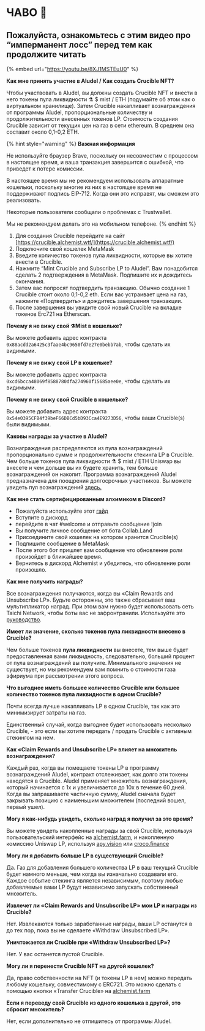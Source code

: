 # ЧАВО 📖

## **Пожалуйста, ознакомьтесь с этим видео про “имперманент лосс” перед тем как продолжите читать**

{% embed url="https://youtu.be/8XJ1MSTEuU0" %}

**Как мне принять участие в Aludel / Как создать Crucible NFT?**

Чтобы участвовать в Aludel, вы должны создать Crucible NFT и внести в него токены пула ликвидности ⚗️ $ mist / ETH \(подумайте об этом как о виртуальном хранилище\). Затем Crucible накапливает вознаграждения от программы Aludel, пропорциональные количеству и продолжительности внесенных токенов LP. Стоимость создания Crucible зависит от текущих цен на газ в сети ethereum. В среднем она составит около 0,1-0,2 ETH.

{% hint style="warning" %}
**Важная информация** 

Не используйте браузер Brave, поскольку он несовместим с процессом в настоящее время, и ваша транзакция завершится с ошибкой, что приведет к потере комиссии.

В настоящее время мы не рекомендуем использовать аппаратные кошельки, поскольку многие из них в настоящее время не поддерживают подпись EIP-712. Когда они это исправят, мы сможем это реализовать.

Некоторые пользователи сообщали о проблемах с Trustwallet.

Мы не рекомендуем делать это на мобильном телефоне.
{% endhint %}

1. Для создания Crucible перейдите на сайт [https://crucible.alchemist.wtf/](https://crucible.alchemist.wtf/)
2. Подключите свой кошелек MetaMask
3. Введите количество токенов пула ликвидности, которые вы хотите внести в Crucible.
4. Нажмите “Mint Crucible and Subscribe LP to Aludel”. Вам понадобится сделать 2 подтверждения в MetaMask. Подпишите их и дождитесь окончания.  
5. Затем вас попросят подтвердить транзакцию. Обычно создание 1 Crucible стоит около 0,1-0,2 eth. Если вас устраивает цена на газ, нажмите «Подтвердить» и дождитесь завершения транзакции.
6. После завершения вы увидите свой новый Crucible на вкладке токенов Erc721 на Etherscan.

**Почему я не вижу свой ⚗️Mist в кошельке?**

Вы можете добавить адрес контракта `0x88acdd2a6425c3faae4bc9650fd7e27e0bebb7ab`, чтобы сделать их видимыми.

**Почему я не вижу свой LP в кошельке?**

Вы можете добавить адрес контракта `0xcd6bcca48069f8588780dfa274960f15685aee0e`, чтобы сделать их видимыми.

**Почему я не вижу свой Crucible в кошельке?**

Вы можете добавить адрес контракта `0x54e0395CFB4f39beF66DBCd5bD93Cca4E9273D56`, чтобы ваши Crucible\(s\) были видимыми.

**Каковы награды за участие в Aludel?**

Вознаграждения распределяются из пула вознаграждений пропорционально сумме и продолжительности стекинга LP в Crucible. Чем больше токенов пула ликвидности ⚗️ $ mist / ETH Uniswap вы внесете и чем дольше вы их будете хранить, тем больше вознаграждений он накопит. Программа вознаграждений Aludel предназначена для поощрения долгосрочных участников. Вы можете увидеть пул вознаграждений [здесь.](https://etherscan.io/address/0x04108d6e9a51bec5170f8fd953a156cf754ba541)

**Как мне стать сертифицированным алхимиком в Discord?**

* Пожалуйста используйте этот [гайд](https://alchemist-docs.gitbook.io/alchemist/crucible/how-to-become-a-certified-alchemist-on-discord)
* Вступите в дискорд
* перейдите в чат \#welcome и отправьте сообщение !join
* Вы получите личное сообщение от бота Collab.Land
* Присоедините свой кошелек на котором хранится Crucible\(s\)
* Подпишите сообщение в MetaMask
* После этого бот пришлет вам сообщение что обновление роли произойдет в ближайшее время.
* Вернитесь в дискорд Alchemist и убедитесь, что обновление роли произошло.

**Как мне получить награды?**

Все вознаграждения получаются, когда вы «Claim Rewards and Unsubscribe LP». Будьте осторожны, это также сбрасывает ваш мультипликатор наград. При этом вам нужно будет использовать сеть Taichi Network, чтобы боты вас не зафронтранили. Используйте это [руководство](guides-alchemist.farm-ru/kak-poluchit-voznagrazhdenie-i-otmenit-podpisku-lp-tokenov-iz-aludel-ispolzuya-set-taichi.md).

**Имеет ли значение, сколько токенов пула ликвидности внесено в Crucible?**

Чем больше токенов **пула ликвидности** вы внесете, тем выше будет предоставленная вами ликвидность, следовательно, больший процент от пула вознаграждений вы получите. Минимального значения не существует, но мы рекомендуем вам помнить о стоимости газа эфириума при рассмотрении этого вопроса.

**Что выгоднее иметь большее количество Crucible или большее количество токенов пула ликвидности в одном Crucible?**

Почти всегда лучше накапливать LP в одном Crucible, так как это минимизирует затраты на газ.

Единственный случай, когда выгоднее будет использовать несколько Crucible, - это если вы хотите передать / продать Crucible с активным стекингом на нем.

**Как «Claim Rewards and Unsubscribe LP» влияет на множитель вознаграждения?**

Каждый раз, когда вы помещаете токены LP в программу вознаграждений Aludel, контракт отслеживает, как долго эти токены находятся в Crucible. Aludel применяет множитель вознаграждения, который начинается с 1x и увеличивается до 10x в течение 60 дней. Когда вы запрашиваете частичную сумму, Aludel сначала будет закрывать позицию с наименьшим множителем \(последний вошел, первый ушел\).

**Могу я как-нибудь увидеть, сколько наград я получил за это время?**

Вы можете увидеть накопленные награды за свой Crucible, используя пользовательский интерфейс на [alchemist.farm](https://alchemist.farm), и накопленную комиссию Uniswap LP, используя [apy.vision](https://apy.vision/) или [croco.finance](https://croco.finance/)

**Могу ли я добавить больше LP в существующий Crucible?**

Да. Газ для добавления большего количества LP в ваш текущий Crucible будет намного меньше, чем когда вы изначально создавали его. Каждое событие стекинга является независимым, поэтому любые добавляемые вами LP будут независимо запускать собственный множитель.

**Извлечет ли «Claim Rewards and Unsubscribe LP» мои LP и награды из Crucible?**

Нет. Извлекаются только заработанные награды, ваши LP останутся в до тех пор, пока вы не сделаете «Withdraw Unsubscribed LP».

**Уничтожается ли Crucible при «Withdraw Unsubscribed LP»?**

Нет. У вас останется пустой Crucible.

**Могу ли я перенести Crucible NFT на другой кошелек?**

Да, право собственности на NFT \(и токены LP в нем\) можно передать любому кошельку, совместимому с ERC721. Это можно сделать с помощью кнопки «Transfer Crucible» на [alchemist.farm](https://alchemist.farm/)

**Если я переведу свой Crucible из одного кошелька в другой, это сбросит множитель?**

Нет, если дополнительно не отпишитесь от программы Aludel.

